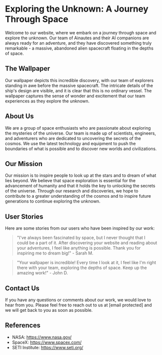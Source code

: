 <!--font:Poppins-->

# Exploring the Unknown: A Journey Through Space

Welcome to our website, where we embark on a journey through space and explore the unknown. Our team of Ainautes and their AI companions are always ready for an adventure, and they have discovered something truly remarkable - a massive, abandoned alien spacecraft floating in the depths of space.

## The Wallpaper

Our wallpaper depicts this incredible discovery, with our team of explorers standing in awe before the massive spacecraft. The intricate details of the ship's design are visible, and it is clear that this is no ordinary vessel. The wallpaper captures the sense of wonder and excitement that our team experiences as they explore the unknown.

## About Us

We are a group of space enthusiasts who are passionate about exploring the mysteries of the universe. Our team is made up of scientists, engineers, and adventurers who are dedicated to uncovering the secrets of the cosmos. We use the latest technology and equipment to push the boundaries of what is possible and to discover new worlds and civilizations.

## Our Mission

Our mission is to inspire people to look up at the stars and to dream of what lies beyond. We believe that space exploration is essential for the advancement of humanity and that it holds the key to unlocking the secrets of the universe. Through our research and discoveries, we hope to contribute to a greater understanding of the cosmos and to inspire future generations to continue exploring the unknown.

## User Stories

Here are some stories from our users who have been inspired by our work:

> "I've always been fascinated by space, but I never thought that I could be a part of it. After discovering your website and reading about your adventures, I feel like anything is possible. Thank you for inspiring me to dream big!" - Sarah M.

> "Your wallpaper is incredible! Every time I look at it, I feel like I'm right there with your team, exploring the depths of space. Keep up the amazing work!" - John D.

## Contact Us

If you have any questions or comments about our work, we would love to hear from you. Please feel free to reach out to us at [email protected] and we will get back to you as soon as possible.

## References

- NASA: https://www.nasa.gov/
- SpaceX: https://www.spacex.com/
- SETI Institute: https://www.seti.org/

<!--

Write me content for website with wallpaper which alt text is:

"A team of Ainautes and their AI companions exploring a massive, abandoned alien spacecraft floating in the depths of space."

The name/title of the page should not be 1:1 copy of the alt text but rather a real content of the website which is using this wallpaper.

- Use markdown format 
- Start with heading
- Heading should be short and concise
- The content should look like a real website 
- The website should not be about the wallpaper, wallpaper is just a related background
- Heading should be contain work "wallpaper" or "background"
- Include real sections like references, contact, user stories, etc. use things relevant to the page purpose.
- Feel free to use structure like headings, bullets, numbering, blockquotes, paragraphs, horizontal lines, etc.
- You can use formatting like bold or _italic_
- You can include UTF-8 emojis
- Links should be only #hash anchors (and you can refer to the document itself)
- Do not include images


---


# Exploring the Unknown: A Journey Through Space

Welcome to our website, where we embark on a journey through space and explore the unknown. Our team of Ainautes and their AI companions are always ready for an adventure, and they have discovered something truly remarkable - a massive, abandoned alien spacecraft floating in the depths of space.

## The Wallpaper

Our wallpaper depicts this incredible discovery, with our team of explorers standing in awe before the massive spacecraft. The intricate details of the ship's design are visible, and it is clear that this is no ordinary vessel. The wallpaper captures the sense of wonder and excitement that our team experiences as they explore the unknown.

## About Us

We are a group of space enthusiasts who are passionate about exploring the mysteries of the universe. Our team is made up of scientists, engineers, and adventurers who are dedicated to uncovering the secrets of the cosmos. We use the latest technology and equipment to push the boundaries of what is possible and to discover new worlds and civilizations.

## Our Mission

Our mission is to inspire people to look up at the stars and to dream of what lies beyond. We believe that space exploration is essential for the advancement of humanity and that it holds the key to unlocking the secrets of the universe. Through our research and discoveries, we hope to contribute to a greater understanding of the cosmos and to inspire future generations to continue exploring the unknown.

## User Stories

Here are some stories from our users who have been inspired by our work:

> "I've always been fascinated by space, but I never thought that I could be a part of it. After discovering your website and reading about your adventures, I feel like anything is possible. Thank you for inspiring me to dream big!" - Sarah M.

> "Your wallpaper is incredible! Every time I look at it, I feel like I'm right there with your team, exploring the depths of space. Keep up the amazing work!" - John D.

## Contact Us

If you have any questions or comments about our work, we would love to hear from you. Please feel free to reach out to us at [email protected] and we will get back to you as soon as possible.

## References

- NASA: https://www.nasa.gov/
- SpaceX: https://www.spacex.com/
- SETI Institute: https://www.seti.org/


---


Write me a Google font which is best fitting for the website.

Pick from the list:
- Orbitron
- Dancing Script
- Creepster
- Lobster
- Raleway
- Barlow Condensed
- Playfair Display
- Inter
- Alegreya
- Cormorant Garamond
- IBM Plex Sans
- Exo 2
- Roboto
- Montserrat
- Great Vibes
- Cabin
- Poppins
- Futura
- Cinzel
- Cinzel Decorative
- Open Sans
- Lato


Write just the font name nothing else.


---


Poppins

-->
